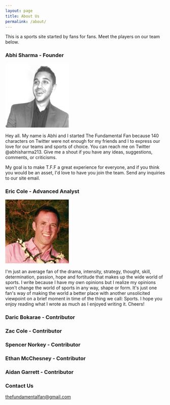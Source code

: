 ```yaml
---
layout: page
title: About Us
permalink: /about/
---
```


This is a sports site started by fans for fans. Meet the players on our team below.

### Abhi Sharma - Founder
<img src="/images/abhi.jpg" alt="Abhi" width="200" height="200"/>

Hey all. My name is Abhi and I started The Fundamental Fan because 140 characters on Twitter were not enough for my friends and I to express our love for our teams and sports of choice. You can reach me on Twitter @abhisharma213. Give me a shout if you have any ideas, suggestions, comments, or criticisms. 

My goal is to make T.F.F a great experience for everyone, and if you think you would be an asset, I'd love to have you join the team. Send any inquiries to our site email.

### Eric Cole - Advanced Analyst
<img src="/images/eric.JPG" alt="Eric" width="200" height="200"/>

I'm just an average fan of the drama, intensity, strategy, thought, skill, determination, passion, hope and fortitude that makes up the wide world of sports. I write because I have my own opinions but I realize my opinions won't change the world of sports in any way, shape or form.  It's just one fan's way of making the world a better place with another unsolicited viewpoint on a brief moment in time of the thing we call: Sports.  I hope you enjoy reading what I wrote as much as I enjoyed writing it. Cheers!

### Daric Bokarae - Contributor

### Zac Cole - Contributor

### Spencer Norkey - Contributor

### Ethan McChesney - Contributor

### Aidan Garrett - Contributor

### Contact Us

[thefundamentalfan@gmail.com](mailto:thefundamentalfan@gmail.com)
